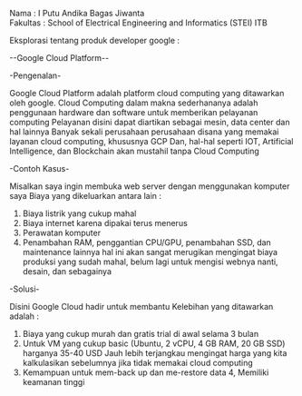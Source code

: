 Nama : I Putu Andika Bagas Jiwanta  
Fakultas : School of Electrical Engineering and Informatics (STEI) ITB

Eksplorasi tentang produk developer google : 

--Google Cloud Platform--

-Pengenalan-

Google Cloud Platform adalah platform cloud computing yang ditawarkan oleh google.
Cloud Computing dalam makna sederhananya adalah penggunaan hardware dan software untuk memberikan pelayanan computing
Pelayanan disini dapat diartikan sebagai mesin, data center dan hal lainnya 
Banyak sekali perusahaan perusahaan disana yang memakai layanan cloud computing, khususnya GCP
Dan, hal-hal seperti IOT, Artificial Intelligence, dan Blockchain akan mustahil tanpa Cloud Computing

-Contoh Kasus-

Misalkan saya ingin membuka web server dengan menggunakan komputer saya
Biaya yang dikeluarkan antara lain :
1. Biaya listrik yang cukup mahal
2. Biaya internet karena dipakai terus menerus
3. Perawatan komputer
4. Penambahan RAM, penggantian CPU/GPU, penambahan SSD, dan maintenance lainnya
hal ini akan sangat merugikan mengingat biaya produksi yang sudah mahal, belum lagi
untuk mengisi webnya nanti, desain, dan sebagainya

-Solusi-

Disini Google Cloud hadir untuk membantu
Kelebihan yang ditawarkan adalah :
1. Biaya yang cukup murah dan gratis trial di awal selama 3 bulan
2. Untuk VM yang cukup basic (Ubuntu, 2 vCPU, 4 GB RAM, 20 GB SSD) harganya 35-40 USD
   Jauh lebih terjangkau mengingat harga yang kita kalkulasikan sebelumnya jika tidak memakai cloud computing
3. Kemampuan untuk mem-back up dan me-restore data
4, Memiliki keamanan tinggi 
